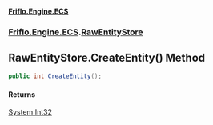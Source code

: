 #### [Friflo.Engine.ECS](index.md#'index')
### [Friflo.Engine.ECS](Friflo.Engine.ECS.md#'Friflo.Engine.ECS').[RawEntityStore](RawEntityStore.md#'Friflo.Engine.ECS.RawEntityStore')

## RawEntityStore.CreateEntity() Method

```csharp
public int CreateEntity();
```

#### Returns
[System.Int32](https://docs.microsoft.com/en-us/dotnet/api/System.Int32#'System.Int32')
